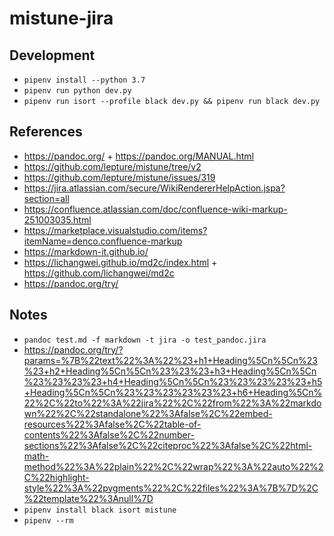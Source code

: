 # mistune-jira

## Development

- `pipenv install --python 3.7`
- `pipenv run python dev.py`
- `pipenv run isort --profile black dev.py && pipenv run black dev.py`

## References

- https://pandoc.org/ + https://pandoc.org/MANUAL.html
- https://github.com/lepture/mistune/tree/v2
- https://github.com/lepture/mistune/issues/319
- https://jira.atlassian.com/secure/WikiRendererHelpAction.jspa?section=all
- https://confluence.atlassian.com/doc/confluence-wiki-markup-251003035.html
- https://marketplace.visualstudio.com/items?itemName=denco.confluence-markup
- https://markdown-it.github.io/
- https://lichangwei.github.io/md2c/index.html + https://github.com/lichangwei/md2c
- https://pandoc.org/try/

## Notes

- `pandoc test.md -f markdown -t jira -o test_pandoc.jira`
- https://pandoc.org/try/?params=%7B%22text%22%3A%22%23+h1+Heading%5Cn%5Cn%23%23+h2+Heading%5Cn%5Cn%23%23%23+h3+Heading%5Cn%5Cn%23%23%23%23+h4+Heading%5Cn%5Cn%23%23%23%23%23+h5+Heading%5Cn%5Cn%23%23%23%23%23%23+h6+Heading%5Cn%22%2C%22to%22%3A%22jira%22%2C%22from%22%3A%22markdown%22%2C%22standalone%22%3Afalse%2C%22embed-resources%22%3Afalse%2C%22table-of-contents%22%3Afalse%2C%22number-sections%22%3Afalse%2C%22citeproc%22%3Afalse%2C%22html-math-method%22%3A%22plain%22%2C%22wrap%22%3A%22auto%22%2C%22highlight-style%22%3A%22pygments%22%2C%22files%22%3A%7B%7D%2C%22template%22%3Anull%7D
- `pipenv install black isort mistune`
- `pipenv --rm`
